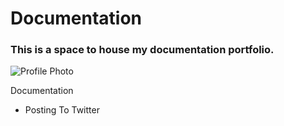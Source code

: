 # Documentation
### This is a space to house my documentation portfolio.

![Profile Photo](https://github.com/dandevins/images/blob/main/profile.jpg?raw=true)

Documentation
- Posting To Twitter


